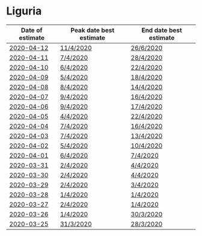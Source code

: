 # Liguria

|Date of estimate|Peak date best estimate|End date best estimate|
|----|----|----|
|[2020-04-12](2020-04-12/README.md)|[11/4/2020](2020-04-12/COVID-19_liguria_j11_2020-04-12.md)|[26/6/2020](2020-04-12/COVID-19_liguria_j9_2020-04-12.md)|
|[2020-04-11](2020-04-11/README.md)|[7/4/2020](2020-04-11/COVID-19_liguria_j7_2020-04-11.md)|[28/4/2020](2020-04-11/COVID-19_liguria_j10_2020-04-11.md)|
|[2020-04-10](2020-04-10/README.md)|[6/4/2020](2020-04-10/COVID-19_liguria_j7_2020-04-10.md)|[22/4/2020](2020-04-10/COVID-19_liguria_j10_2020-04-10.md)|
|[2020-04-09](2020-04-09/README.md)|[5/4/2020](2020-04-09/COVID-19_liguria_j7_2020-04-09.md)|[18/4/2020](2020-04-09/COVID-19_liguria_j10_2020-04-09.md)|
|[2020-04-08](2020-04-08/README.md)|[8/4/2020](2020-04-08/COVID-19_liguria_j10_2020-04-08.md)|[14/4/2020](2020-04-08/COVID-19_liguria_j10_2020-04-08.md)|
|[2020-04-07](2020-04-07/README.md)|[9/4/2020](2020-04-07/COVID-19_liguria_j10_2020-04-07.md)|[16/4/2020](2020-04-07/COVID-19_liguria_j9_2020-04-07.md)|
|[2020-04-06](2020-04-06/README.md)|[9/4/2020](2020-04-06/COVID-19_liguria_j12_2020-04-06.md)|[17/4/2020](2020-04-06/COVID-19_liguria_j8_2020-04-06.md)|
|[2020-04-05](2020-04-05/README.md)|[4/4/2020](2020-04-05/COVID-19_liguria_j7_2020-04-05.md)|[22/4/2020](2020-04-05/COVID-19_liguria_j7_2020-04-05.md)|
|[2020-04-04](2020-04-04/README.md)|[7/4/2020](2020-04-04/COVID-19_liguria_j11_2020-04-04.md)|[16/4/2020](2020-04-04/COVID-19_liguria_j7_2020-04-04.md)|
|[2020-04-03](2020-04-03/README.md)|[7/4/2020](2020-04-03/COVID-19_liguria_j11_2020-04-03.md)|[13/4/2020](2020-04-03/COVID-19_liguria_j7_2020-04-03.md)|
|[2020-04-02](2020-04-02/README.md)|[5/4/2020](2020-04-02/COVID-19_liguria_j7_2020-04-02.md)|[10/4/2020](2020-04-02/COVID-19_liguria_j7_2020-04-02.md)|
|[2020-04-01](2020-04-01/README.md)|[6/4/2020](2020-04-01/COVID-19_liguria_j11_2020-04-01.md)|[7/4/2020](2020-04-01/COVID-19_liguria_j7_2020-04-01.md)|
|[2020-03-31](2020-03-31/README.md)|[2/4/2020](2020-03-31/COVID-19_liguria_j7_2020-03-31.md)|[4/4/2020](2020-03-31/COVID-19_liguria_j8_2020-03-31.md)|
|[2020-03-30](2020-03-30/README.md)|[2/4/2020](2020-03-30/COVID-19_liguria_j7_2020-03-30.md)|[4/4/2020](2020-03-30/COVID-19_liguria_j7_2020-03-30.md)|
|[2020-03-29](2020-03-29/README.md)|[2/4/2020](2020-03-29/COVID-19_liguria_j7_2020-03-29.md)|[3/4/2020](2020-03-29/COVID-19_liguria_j7_2020-03-29.md)|
|[2020-03-28](2020-03-28/README.md)|[1/4/2020](2020-03-28/COVID-19_liguria_j7_2020-03-28.md)|[1/4/2020](2020-03-28/COVID-19_liguria_j7_2020-03-28.md)|
|[2020-03-27](2020-03-27/README.md)|[2/4/2020](2020-03-27/COVID-19_liguria_j7_2020-03-27.md)|[1/4/2020](2020-03-27/COVID-19_liguria_j7_2020-03-27.md)|
|[2020-03-26](2020-03-26/README.md)|[1/4/2020](2020-03-26/COVID-19_liguria_j7_2020-03-26.md)|[30/3/2020](2020-03-26/COVID-19_liguria_j7_2020-03-26.md)|
|[2020-03-25](2020-03-25/README.md)|[31/3/2020](2020-03-25/COVID-19_liguria_j7_2020-03-25.md)|[28/3/2020](2020-03-25/COVID-19_liguria_j7_2020-03-25.md)|
